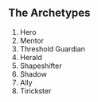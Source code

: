 ## The Archetypes



1. Hero
2. Mentor
3. Threshold Guardian
4. Herald
5. Shapeshifter
6. Shadow
7. Ally
8. Tirickster